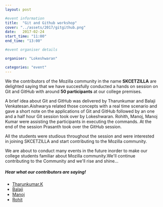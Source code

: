 ```yaml
---
layout: post

#event information
title:  "Git and Github workshop"
cover: "../assets/2017/gitgithub.png"
date:   2017-02-24
start_time: "11:00"
end_time: "13:00"

#event organiser details

organiser: "Lokeshwaran"

categories: "event"
---
```


   <p>We the contributors of the Mozilla community in the name <b>SKCETZILLA</b> are delighted saying that we have succesfully conducted a hands on session on Git and GitHub with around <b>50 participants</b> at our college premises.</p>
   <p>A brief idea about Git and GitHub was delivered by Tharunkumar and Balaji Venkatesan.Aishwarya related those concepts with a real time scenario and gave a short note on the applications of Git and GitHub followed by an one and a half hour Git session took over by Lokeshwaran. Rohith, Manoj, Manoj Kumar were assisting the participants in executing the commands. At the end of the session Prasanth took over the GitHub session.</p>
   <p>All the students were studious throughout the session and were interested in joining SKCETZILLA and start contributing to the Mozilla community.</p>
   <p>We are about to conduct many events in the future inorder to make our college students familiar about Mozilla community.We'll continue contributing to the Community and we'll rise and shine...</p>

##### Hear what our contributors are saying!

- [Tharunkumar.K](https://medium.com/@tharun1144/an-initial-towards-open-source-by-skcetzilla-8f85e1d104d6#.hjatk0elv)
- [Balaji](https://medium.com/@balajivenkatesan006/skcetzilla-hands-on-session-on-git-and-github-9ad4260f1d4e#.35cooktac)
- [Manoj](https://medium.com/@Mano777777/after-a-long-time-me-and-my-friends-of-skcetzilla-a-club-for-mozilla-contributions-held-an-workshop-cf27a06163c4)
- [Rohit](https://medium.com/@RohitR3108/the-first-event-of-skcetzilla-44f1a65c75de#.ptaf0rysk)

